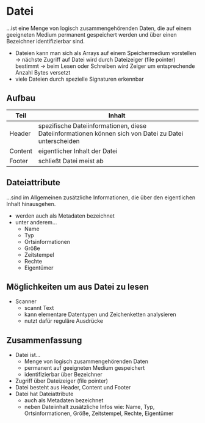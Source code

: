 # Datei

...ist eine Menge von logisch zusammengehörenden  Daten, die auf einem geeigneten Medium permanent gespeichert werden und über einen Bezeichner identifizierbar sind.

- Dateien kann man sich als Arrays auf einem Speichermedium vorstellen
  -> nächste Zugriff auf Datei wird durch Dateizeiger (file pointer) bestimmt
  -> beim Lesen oder Schreiben wird Zeiger um entsprechende Anzahl Bytes versetzt
- viele Dateien durch spezielle Signaturen erkennbar

## Aufbau

| Teil    | Inhalt                                                                                                |
|---------|-------------------------------------------------------------------------------------------------------|
| Header  | spezifische Dateiinformationen, diese Dateiinformationen können sich von Datei zu Datei unterscheiden |
| Content | eigentlicher Inhalt der Datei                                                                         |
| Footer  | schließt Datei meist ab                                                                               |

## Dateiattribute

...sind im Allgemeinen zusätzliche Informationen, die über den eigentlichen Inhalt hinausgehen.

- werden auch als Metadaten bezeichnet
- unter anderem...
  - Name
  - Typ
  - Ortsinformationen
  - Größe
  - Zeitstempel
  - Rechte
  - Eigentümer

## Möglichkeiten um aus Datei zu lesen

- Scanner
  - scannt Text
  - kann elementare Datentypen und Zeichenketten analysieren
  - nutzt dafür reguläre Ausdrücke

## Zusammenfassung

- Datei ist...
  - Menge von logisch zusammengehörenden Daten
  - permanent auf geeigneten Medium gespeichert
  - identifizierbar über Bezeichner
- Zugriff über Dateizeiger (file pointer)
- Datei besteht aus Header, Content und Footer
- Datei hat Dateiattribute
  - auch als Metadaten bezeichnet
  - neben Dateiinhalt zusätzliche Infos wie: Name, Typ, Ortsinformationen, Größe, Zeitstempel, Rechte, Eigentümer
